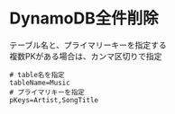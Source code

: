 # DynamoDB全件削除


テーブル名と、プライマリーキーを指定する  
複数PKがある場合は、カンマ区切りで指定  
```
# table名を指定
tableName=Music
# プライマリキーを指定
pKeys=Artist,SongTitle
```
